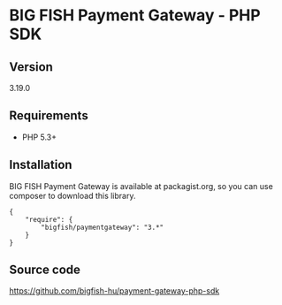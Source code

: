 # BIG FISH Payment Gateway - PHP SDK

## Version

3.19.0

## Requirements

 * PHP 5.3+

## Installation

BIG FISH Payment Gateway is available at packagist.org, so you can use composer to download this library.

```
{
    "require": {
        "bigfish/paymentgateway": "3.*"
    }
}
```

## Source code

https://github.com/bigfish-hu/payment-gateway-php-sdk
